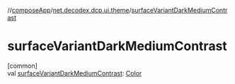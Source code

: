 //[composeApp](../../index.md)/[net.decodex.dcp.ui.theme](index.md)/[surfaceVariantDarkMediumContrast](surface-variant-dark-medium-contrast.md)

# surfaceVariantDarkMediumContrast

[common]\
val [surfaceVariantDarkMediumContrast](surface-variant-dark-medium-contrast.md): [Color](https://developer.android.com/reference/kotlin/androidx/compose/ui/graphics/Color.html)
